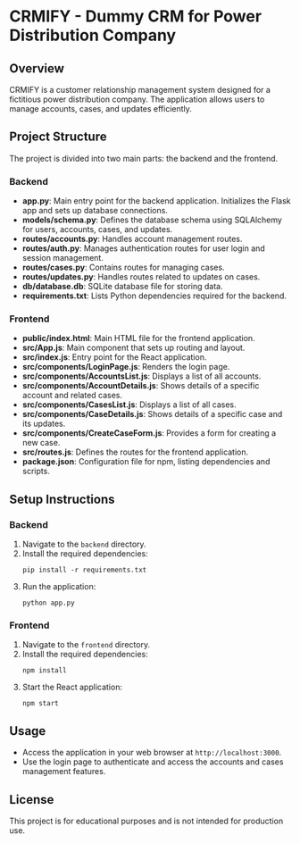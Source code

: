 # CRMIFY - Dummy CRM for Power Distribution Company

## Overview
CRMIFY is a customer relationship management system designed for a fictitious power distribution company. The application allows users to manage accounts, cases, and updates efficiently.

## Project Structure
The project is divided into two main parts: the backend and the frontend.

### Backend
- **app.py**: Main entry point for the backend application. Initializes the Flask app and sets up database connections.
- **models/schema.py**: Defines the database schema using SQLAlchemy for users, accounts, cases, and updates.
- **routes/accounts.py**: Handles account management routes.
- **routes/auth.py**: Manages authentication routes for user login and session management.
- **routes/cases.py**: Contains routes for managing cases.
- **routes/updates.py**: Handles routes related to updates on cases.
- **db/database.db**: SQLite database file for storing data.
- **requirements.txt**: Lists Python dependencies required for the backend.

### Frontend
- **public/index.html**: Main HTML file for the frontend application.
- **src/App.js**: Main component that sets up routing and layout.
- **src/index.js**: Entry point for the React application.
- **src/components/LoginPage.js**: Renders the login page.
- **src/components/AccountsList.js**: Displays a list of all accounts.
- **src/components/AccountDetails.js**: Shows details of a specific account and related cases.
- **src/components/CasesList.js**: Displays a list of all cases.
- **src/components/CaseDetails.js**: Shows details of a specific case and its updates.
- **src/components/CreateCaseForm.js**: Provides a form for creating a new case.
- **src/routes.js**: Defines the routes for the frontend application.
- **package.json**: Configuration file for npm, listing dependencies and scripts.

## Setup Instructions

### Backend
1. Navigate to the `backend` directory.
2. Install the required dependencies:
   ```
   pip install -r requirements.txt
   ```
3. Run the application:
   ```
   python app.py
   ```

### Frontend
1. Navigate to the `frontend` directory.
2. Install the required dependencies:
   ```
   npm install
   ```
3. Start the React application:
   ```
   npm start
   ```

## Usage
- Access the application in your web browser at `http://localhost:3000`.
- Use the login page to authenticate and access the accounts and cases management features.

## License
This project is for educational purposes and is not intended for production use.